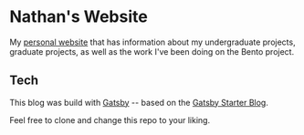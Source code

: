 # Nathan's Website

My [personal website](http://nphahn.com) that has information about my undergraduate projects, graduate projects, as well as the work I've been doing on the Bento project. 

## Tech

This blog was build with [Gatsby][gatsby] -- based on the [Gatsby Starter Blog][gatsby-starter-blog].

Feel free to clone and change this repo to your liking. 

[gatsby]: https://www.gatsbyjs.org/
[gatsby-starter-blog]: https://github.com/gatsbyjs/gatsby-starter-blog